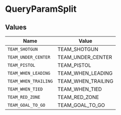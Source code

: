 # QueryParamSplit


## Values

| Name                 | Value                |
| -------------------- | -------------------- |
| `TEAM_SHOTGUN`       | TEAM_SHOTGUN         |
| `TEAM_UNDER_CENTER`  | TEAM_UNDER_CENTER    |
| `TEAM_PISTOL`        | TEAM_PISTOL          |
| `TEAM_WHEN_LEADING`  | TEAM_WHEN_LEADING    |
| `TEAM_WHEN_TRAILING` | TEAM_WHEN_TRAILING   |
| `TEAM_WHEN_TIED`     | TEAM_WHEN_TIED       |
| `TEAM_RED_ZONE`      | TEAM_RED_ZONE        |
| `TEAM_GOAL_TO_GO`    | TEAM_GOAL_TO_GO      |